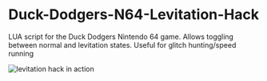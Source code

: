 # Duck-Dodgers-N64-Levitation-Hack
LUA script for the Duck Dodgers Nintendo 64 game. Allows toggling between normal and levitation states. Useful for glitch hunting/speed running

![levitation hack in action](https://github.com/zbanack/Duck-Dodgers-N64-Levitation-Hack/blob/master/dd641.gif?raw=true)
